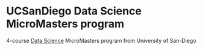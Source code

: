 # UCSanDiego Data Science MicroMasters program
4-course [Data Science](https://www.edx.org/micromasters/data-science) MicroMasters program from University of San-Diego
